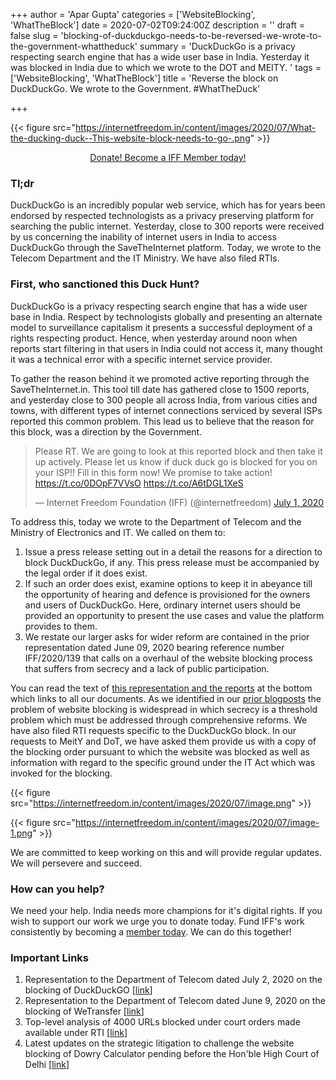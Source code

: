 +++
author = 'Apar Gupta'
categories = ['WebsiteBlocking', 'WhatTheBlock']
date = 2020-07-02T09:24:00Z
description = ''
draft = false
slug = 'blocking-of-duckduckgo-needs-to-be-reversed-we-wrote-to-the-government-whattheduck'
summary = 'DuckDuckGo is a privacy respecting search engine that has a wide user base in India. Yesterday it was blocked in India due to which we wrote to the DOT and MEITY. '
tags = ['WebsiteBlocking', 'WhatTheBlock']
title = 'Reverse the block on DuckDuckGo. We wrote to the Government. #WhatTheDuck'

+++


{{< figure src="https://internetfreedom.in/content/images/2020/07/What-the-ducking-duck--This-website-block-needs-to-go-.png" >}}

<div style="text-align:center;">
    <a href="https://internetfreedom.in/become-an-iff-member-today/" class="button">Donate! Become a IFF Member today!</a>
</div>

### Tl;dr

DuckDuckGo is an incredibly popular web service, which has for years been endorsed by respected technologists as a privacy preserving platform for searching the public internet. Yesterday, close to 300 reports were received by us concerning the inability of internet users in India to access DuckDuckGo through the SaveTheInternet platform. Today, we wrote to the Telecom Department and the IT Ministry. We have also filed RTIs.

### First, who sanctioned this Duck Hunt?

DuckDuckGo is a privacy respecting search engine that has a wide user base in India. Respect by technologists globally and presenting an alternate model to surveillance capitalism it presents a successful deployment of a rights respecting product. Hence, when yesterday around noon when reports start filtering in that users in India could not access it, many thought it was a technical error with a specific internet service provider.

To gather the reason behind it we promoted active reporting through the SaveTheInternet.in. This tool till date has gathered close to 1500 reports, and yesterday close to 300 people all across India, from various cities and towns, with different types of internet connections serviced by several ISPs reported this common problem. This lead us to believe that the reason for this block, was a direction by the Government.

<blockquote class="twitter-tweet"><p lang="en" dir="ltr">Please RT. We are going to look at this reported block and then take it up actively. Please let us know if duck duck go is blocked for you on your ISP!! Fill in this form now! We promise to take action! <a href="https://t.co/0DOpF7VVsO">https://t.co/0DOpF7VVsO</a> <a href="https://t.co/A6tDGL1XeS">https://t.co/A6tDGL1XeS</a></p>&mdash; Internet Freedom Foundation (IFF) (@internetfreedom) <a href="https://twitter.com/internetfreedom/status/1278230076790718464?ref_src=twsrc%5Etfw">July 1, 2020</a></blockquote>
<script async src="https://platform.twitter.com/widgets.js" charset="utf-8"></script>

To address this, today we wrote to the Department of Telecom and the Ministry of Electronics and IT. We called on them to:

1. Issue a press release setting out in a detail the reasons for a direction to block DuckDuckGo, if any. This press release must be accompanied by the legal order if it does exist.
2. If such an order does exist, examine options to keep it in abeyance till the opportunity of hearing and defence is provisioned for the owners and users of DuckDuckGo. Here, ordinary internet users should be provided an opportunity to present the use cases and value the platform provides to them.
3. We restate our larger asks for wider reform are contained in the prior representation dated June 09, 2020 bearing reference number IFF/2020/139 that calls on a overhaul of the website blocking process that suffers from secrecy and a lack of public participation.

You can read the text of [this representation and the reports](https://drive.google.com/file/d/1Io1GSUk396rIJnniuB6OJppXto_zX0Bo/view?usp=sharing) at the bottom which links to all our documents. As we identified in our [prior blogposts](https://internetfreedom.in/we-urge-the-dot-to-unblock-wetransfer-whattheblock/) the problem of website blocking is widespread in which secrecy is a threshold problem which must be addressed through comprehensive reforms. We have also filed RTI requests specific to the DuckDuckGo block. In our requests to MeitY and DoT, we have asked them provide us with a copy of the blocking order pursuant to which the website was blocked as well as information with regard to the specific ground under the IT Act which was invoked  for the blocking.

{{< figure src="https://internetfreedom.in/content/images/2020/07/image.png" >}}

{{< figure src="https://internetfreedom.in/content/images/2020/07/image-1.png" >}}

We are committed to keep working on this and will provide regular updates. We will persevere and succeed.

### How can you help?

We need your help. India needs more champions for it's digital rights. If you wish to support our work we urge you to donate today. Fund IFF's work consistently by becoming a [member today](https://internetfreedom.in/p/7f88f9fd-a6e9-4e16-9d49-9febcb46b2f4/internetfreedom.in/donate). We can do this together!

### Important Links

1. Representation to the Department of Telecom dated July 2, 2020 on the blocking of DuckDuckGO [[link](https://drive.google.com/file/d/1Io1GSUk396rIJnniuB6OJppXto_zX0Bo/view?usp=sharing)]
2. Representation to the Department of Telecom dated June 9, 2020 on the blocking of WeTransfer [[link](https://internetfreedom.in/we-urge-the-dot-to-unblock-wetransfer-whattheblock/)]
3. Top-level analysis of 4000 URLs blocked under court orders made available under RTI [[link](https://internetfreedom.in/a-tale-of-rogue-pirates-ashok-kumars-and-isps-caught-in-the-middle-rti-data-on-court-ordered-website-blocking-reveals-worrying-trends-whattheblock/)]
4. Latest updates on the strategic litigation to challenge the website blocking of Dowry Calculator pending before the Hon'ble High Court of Delhi [[link](https://internetfreedom.in/meity-defends-blocking-of-satirical-dowry-calculator-website/)]

